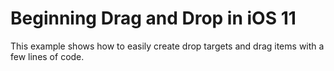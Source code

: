 # Beginning Drag and Drop in iOS 11

This example shows how to easily create drop targets and drag items with a few lines of code.
